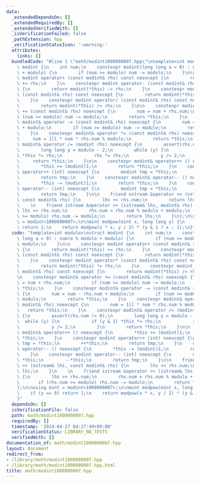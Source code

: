 ```yaml
---
data:
  _extendedDependsOn: []
  _extendedRequiredBy: []
  _extendedVerifiedWith: []
  _isVerificationFailed: false
  _pathExtension: hpp
  _verificationStatusIcon: ':warning:'
  attributes:
    links: []
  bundledCode: "#line 1 \"math/modint1000000007.hpp\"\ntemplate<int modulo>\nstruct\
    \ modint {\n    int num;\n    constexpr modint(long long a = 0) : num(a % modulo\
    \ + modulo) {\n        if (num >= modulo) num -= modulo;\n    }\n\n    constexpr\
    \ modint operator+ (const modint& rhs) const noexcept {\n        return modint(*this)\
    \ += rhs;\n    }\n    constexpr modint operator- (const modint& rhs) const noexcept\
    \ {\n        return modint(*this) -= rhs;\n    }\n    constexpr modint operator*\
    \ (const modint& rhs) const noexcept {\n        return modint(*this) *= rhs;\n\
    \    }\n    constexpr modint operator/ (const modint& rhs) const noexcept {\n\
    \        return modint(*this) /= rhs;\n    }\n\n    constexpr modint& operator\
    \ += (const modint& rhs) noexcept {\n        num = num + rhs.num;\n        if\
    \ (num >= modulo) num -= modulo;\n        return *this;\n    }\n    constexpr\
    \ modint& operator -= (const modint& rhs) noexcept {\n        num = num - rhs.num\
    \ + modulo;\n        if (num >= modulo) num -= modulo;\n        return *this;\n\
    \    }\n    constexpr modint& operator *= (const modint& rhs) noexcept {\n   \
    \     num = 1ll * num * rhs.num % modulo;\n        return *this;\n    }\n    constexpr\
    \ modint& operator /= (modint rhs) noexcept {\n        assert(rhs.num != 0);\n\
    \        long long y = modulo - 2;\n        while (y) {\n            if (y & 1)\
    \ *this *= rhs;\n            rhs *= rhs;\n            y /= 2;\n        }\n   \
    \     return *this;\n    }\n\n    constexpr modint& operator++ () noexcept {\n\
    \        *this += (modint)1;\n        return *this;\n    }\n    constexpr modint\
    \ operator++ (int) noexcept {\n        modint tmp = *this;\n        ++*this;\n\
    \        return tmp;\n    }\n    constexpr modint& operator-- () noexcept {\n\
    \        *this -= (modint)1;\n        return *this;\n    }\n    constexpr modint\
    \ operator-- (int) noexcept {\n        modint tmp = *this;\n        --*this;\n\
    \        return tmp;\n    }\n\n    friend ostream &operator << (ostream& lhs,\
    \ const modint& rhs) {\n        lhs << rhs.num;\n        return lhs;\n    }\n\
    \    \n    friend istream &operator >> (istream& lhs, modint& rhs) {\n       \
    \ lhs >> rhs.num;\n        rhs.num = rhs.num % modulo + modulo;\n        if (rhs.num\
    \ >= modulo) rhs.num -= modulo;\n        return lhs;\n    }\n};\n\nusing mint\
    \ = modint<1000000007>;\n\nmint modpow(mint x, long long y) {\n    if (y == 0)\
    \ return 1;\n    return modpow(x * x, y / 2) * (y & 1 ? x : 1);\n}\n"
  code: "template<int modulo>\nstruct modint {\n    int num;\n    constexpr modint(long\
    \ long a = 0) : num(a % modulo + modulo) {\n        if (num >= modulo) num -=\
    \ modulo;\n    }\n\n    constexpr modint operator+ (const modint& rhs) const noexcept\
    \ {\n        return modint(*this) += rhs;\n    }\n    constexpr modint operator-\
    \ (const modint& rhs) const noexcept {\n        return modint(*this) -= rhs;\n\
    \    }\n    constexpr modint operator* (const modint& rhs) const noexcept {\n\
    \        return modint(*this) *= rhs;\n    }\n    constexpr modint operator/ (const\
    \ modint& rhs) const noexcept {\n        return modint(*this) /= rhs;\n    }\n\
    \n    constexpr modint& operator += (const modint& rhs) noexcept {\n        num\
    \ = num + rhs.num;\n        if (num >= modulo) num -= modulo;\n        return\
    \ *this;\n    }\n    constexpr modint& operator -= (const modint& rhs) noexcept\
    \ {\n        num = num - rhs.num + modulo;\n        if (num >= modulo) num -=\
    \ modulo;\n        return *this;\n    }\n    constexpr modint& operator *= (const\
    \ modint& rhs) noexcept {\n        num = 1ll * num * rhs.num % modulo;\n     \
    \   return *this;\n    }\n    constexpr modint& operator /= (modint rhs) noexcept\
    \ {\n        assert(rhs.num != 0);\n        long long y = modulo - 2;\n      \
    \  while (y) {\n            if (y & 1) *this *= rhs;\n            rhs *= rhs;\n\
    \            y /= 2;\n        }\n        return *this;\n    }\n\n    constexpr\
    \ modint& operator++ () noexcept {\n        *this += (modint)1;\n        return\
    \ *this;\n    }\n    constexpr modint operator++ (int) noexcept {\n        modint\
    \ tmp = *this;\n        ++*this;\n        return tmp;\n    }\n    constexpr modint&\
    \ operator-- () noexcept {\n        *this -= (modint)1;\n        return *this;\n\
    \    }\n    constexpr modint operator-- (int) noexcept {\n        modint tmp =\
    \ *this;\n        --*this;\n        return tmp;\n    }\n\n    friend ostream &operator\
    \ << (ostream& lhs, const modint& rhs) {\n        lhs << rhs.num;\n        return\
    \ lhs;\n    }\n    \n    friend istream &operator >> (istream& lhs, modint& rhs)\
    \ {\n        lhs >> rhs.num;\n        rhs.num = rhs.num % modulo + modulo;\n \
    \       if (rhs.num >= modulo) rhs.num -= modulo;\n        return lhs;\n    }\n\
    };\n\nusing mint = modint<1000000007>;\n\nmint modpow(mint x, long long y) {\n\
    \    if (y == 0) return 1;\n    return modpow(x * x, y / 2) * (y & 1 ? x : 1);\n\
    }"
  dependsOn: []
  isVerificationFile: false
  path: math/modint1000000007.hpp
  requiredBy: []
  timestamp: '2024-04-27 04:27:49+09:00'
  verificationStatus: LIBRARY_NO_TESTS
  verifiedWith: []
documentation_of: math/modint1000000007.hpp
layout: document
redirect_from:
- /library/math/modint1000000007.hpp
- /library/math/modint1000000007.hpp.html
title: math/modint1000000007.hpp
---
```

